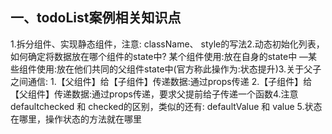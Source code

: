 ## 一、todoList案例相关知识点
1.拆分组件、实现静态组件，注意: className、 style的写法2.动态初始化列表，如何确定将数据放在哪个组件的state中?
某个组件使用:放在自身的state中
—某些组件使用:放在他们共同的父组件state中(官方称此操作为:状态提升)3.关于父子之间通信:
1.【父组件】给【子组件】传递数据:通过props传递
2.【子组件】给【父组件】传递数据:通过props传递，要求父提前给子传递一个函数4.注意defaultchecked 和 checked的区别，类似的还有: defaultValue 和 value
5.状态在哪里，操作状态的方法就在哪里
